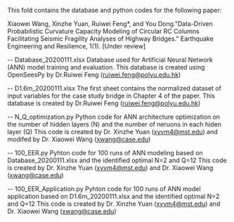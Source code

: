 This fold contains the database and python codes for the following paper:

Xiaowei Wang, Xinzhe Yuan, Ruiwei Feng*, and You Dong."Data-Driven Probabilistic Curvature Capacity Modeling of Circular RC Columns Facilitating
Seismic Fragility Analyses of Highway Bridges." Earthquake Engineering and Resilience, 1(1). [Under review]

-- Database_20200111.xlsx
   Database used for Artificial Neural Network (ANN) model training and evaluation. 
   This database is created using OpenSeesPy by Dr.Ruiwei Feng (ruiwei.feng@polyu.edu.hk)
   
-- D1.6m_20200111.xlsx
   The first sheet contains the normalized dataset of input variables for the case study bridge in Chapter 4 of the paper.
   This database is created by Dr.Ruiwei Feng (ruiwei.feng@polyu.edu.hk)
   
-- N_Q_optimization.py
   Python code for ANN architecture optimization on the number of hidden layers (N) and the number of neruons in each hiden layer (Q)
   This code is created by Dr. Xinzhe Yuan (xyvm4@mst.edu) and modifed by Dr. Xiaowei Wang (xwang@case.edu)
   
-- 100_EER.py
   Pyhton code for 100 runs of ANN modeling based on Database_20200111.xlsx and the identified optimal N=2 and Q=12
   This code is created by Dr. Xinzhe Yuan (xyvm4@mst.edu) and Dr. Xiaowei Wang (xwang@case.edu)
   
-- 100_EER_Application.py
   Pyhton code for 100 runs of ANN model application based on D1.6m_20200111.xlsx and the identified optimal N=2 and Q=12
   This code is created by Dr. Xinzhe Yuan (xyvm4@mst.edu) and Dr. Xiaowei Wang (xwang@case.edu)
